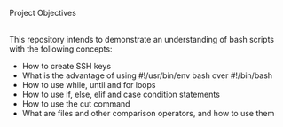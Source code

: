 Project Objectives<br><br>

This repository intends to demonstrate an understanding of bash scripts with the following concepts:<br>
* How to create SSH keys<br>
* What is the advantage of using #!/usr/bin/env bash over #!/bin/bash<br>
* How to use while, until and for loops<br>
* How to use if, else, elif and case condition statements<br>
* How to use the cut command<br>
* What are files and other comparison operators, and how to use them

